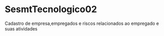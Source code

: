 # SesmtTecnologico02
Cadastro de empresa,empregados e riscos relacionados ao empregado e suas atividades
